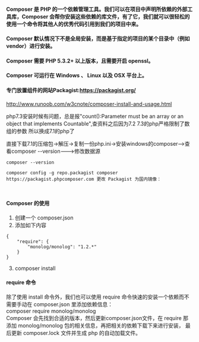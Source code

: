#### Composer 是 PHP 的一个依赖管理工具。我们可以在项目中声明所依赖的外部工具库，Composer 会帮你安装这些依赖的库文件，有了它，我们就可以很轻松的使用一个命令将其他人的优秀代码引用到我们的项目中来。
####  Composer 默认情况下不是全局安装，而是基于指定的项目的某个目录中（例如 vendor）进行安装。
####  Composer 需要 PHP 5.3.2+ 以上版本，且需要开启 openssl。
####  Composer 可运行在 Windows 、 Linux 以及 OSX 平台上。 
#### 专门放置组件的网站Packagist:https://packagist.org/

http://www.runoob.com/w3cnote/composer-install-and-usage.html


php7.3安装时候有问题，总是报"count():Parameter must be an array or an object that implements Countable",查资料之后因为7.2 7.3的php严格限制了数组的参数
所以换成7.1的php了

直接下载7.1的压缩包->解压->复制一份php.ini->安装windows的composer-->查看composer --version--->修改数据源
```
composer --version 

composer config -g repo.packagist composer https://packagist.phpcomposer.com 更改 Packagist 为国内镜像：



```

#### Composer 的使用

1. 创建一个 composer.json 
2. 添加如下内容
```
{
    "require": {
        "monolog/monolog": "1.2.*"
    }
}
```
3. composer install


#### require 命令
除了使用 install 命令外，我们也可以使用 require 命令快速的安装一个依赖而不需要手动在 composer.json 里添加依赖信息：  
composer require monolog/monolog  
Composer 会先找到合适的版本，然后更新composer.json文件，在 require 那添加 monolog/monolog 包的相关信息，再把相关的依赖下载下来进行安装，
最后更新 composer.lock 文件并生成 php 的自动加载文件。
